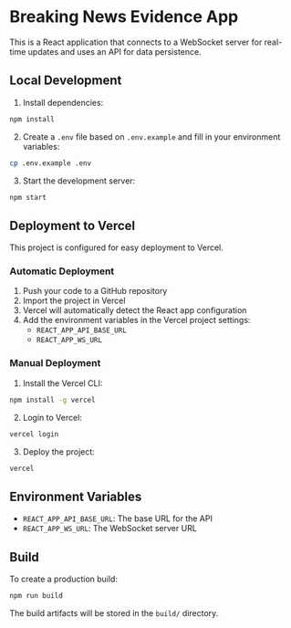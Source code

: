 # Breaking News Evidence App

This is a React application that connects to a WebSocket server for real-time updates and uses an API for data persistence.

## Local Development

1. Install dependencies:

```bash
npm install
```

2. Create a `.env` file based on `.env.example` and fill in your environment variables:

```bash
cp .env.example .env
```

3. Start the development server:

```bash
npm start
```

## Deployment to Vercel

This project is configured for easy deployment to Vercel.

### Automatic Deployment

1. Push your code to a GitHub repository
2. Import the project in Vercel
3. Vercel will automatically detect the React app configuration
4. Add the environment variables in the Vercel project settings:
   - `REACT_APP_API_BASE_URL`
   - `REACT_APP_WS_URL`

### Manual Deployment

1. Install the Vercel CLI:

```bash
npm install -g vercel
```

2. Login to Vercel:

```bash
vercel login
```

3. Deploy the project:

```bash
vercel
```

## Environment Variables

- `REACT_APP_API_BASE_URL`: The base URL for the API
- `REACT_APP_WS_URL`: The WebSocket server URL

## Build

To create a production build:

```bash
npm run build
```

The build artifacts will be stored in the `build/` directory.

